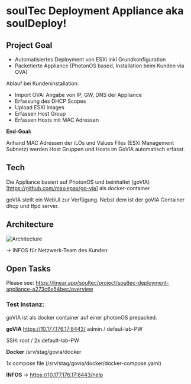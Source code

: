 #  soulTec Deployment Appliance aka soulDeploy!

## Project Goal

- Automatisiertes Deployment von ESXi inkl Grundkonfiguration
- Packetierte Appliance (PhotonOS based, Installation beim Kunden via OVA)

Ablauf bei Kundeninstallation:

- Import OVA: Angabe von IP, GW, DNS der Appliance
- Erfassung des DHCP Scopes
- Upload ESXi Images
- Erfassen Host Group
- Erfassen Hosts mit MAC Adressen 

**End-Goal:**

Anhand MAC Adressen der iLOs und Values Files (ESXi Management Subnetz) werden Host Gruppen und Hosts im GoVIA automatisch erfasst.

## Tech

Die Appliance basiert auf PhotonOS und beinhaltet (goVIA)[https://github.com/maxiepax/go-via] als docker-container

goVIA stellt ein WebUI zur Verfügung. Nebst dem ist der goVIA Container dhcp und tfpd server.


## Architecture

![Architecture](https://gitlab.soultec.ch/soultec/souldeploy/-/raw/main/architecture/govia-overview.png)

-> INFOS für Netzwerk-Team des Kunden:



## Open Tasks

Please see: https://linear.app/soultec/project/soultec-deployment-appliance-a273c6e54bec/overview


### Test Instanz:

goVIA ist als docker container auf einer photonOS prepacked.



**goVIA**
https://10.177.176.17:8443/
admin  / defaul-lab-PW

SSH: root / 2x default-lab-PW

**Docker**
/srv/stag/govia/docker

1x compose file (/srv/stag/govia/docker/docker-compose.yaml)

**INFOS** -> https://10.177.176.17:8443/help